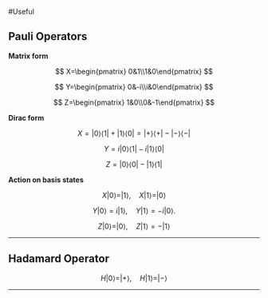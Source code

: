 #Useful 
## Pauli Operators

**Matrix form**

$$ X=\begin{pmatrix} 0&1\\1&0\end{pmatrix} $$

$$ Y=\begin{pmatrix} 0&-i\\i&0\end{pmatrix} $$

$$ Z=\begin{pmatrix} 1&0\\0&-1\end{pmatrix} $$

**Dirac form**

$$ X=|0\rangle\langle1|+|1\rangle\langle0| =|+\rangle \langle+|-|-\rangle \langle - |$$

$$ Y=i|0\rangle\langle1|-i|1\rangle\langle0| $$

$$ Z=|0\rangle\langle0|-|1\rangle\langle1| $$

**Action on basis states**

$$ X|0⟩=|1⟩,\quad X|1⟩=|0⟩ $$

$$ Y|0⟩=i|1⟩,\quad Y|1⟩=−i|0⟩. $$

$$ Z|0\rangle=|0\rangle,\quad Z|1\rangle=-|1\rangle $$

---

## Hadamard Operator

$$ H|0\rangle=|+\rangle, \quad H|1\rangle=|-\rangle $$

---
